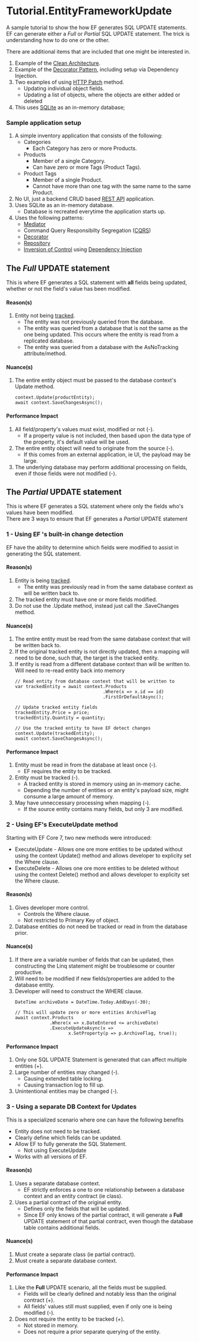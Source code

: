 # Tutorial.EntityFrameworkUpdate 
A sample tutorial to show the how EF generates SQL UPDATE statements.
EF can generate either a *Full* or *Partial* SQL UPDATE statement.
The trick is understanding how to do one or the other.

There are additional items that are included that one might be interested in.  
1.  Example of the [Clean Architecture](https://levelup.gitconnected.com/clean-architecture-86c4f03e4771).
2.  Example of the [Decorator Pattern](https://refactoring.guru/design-patterns/decorator/csharp/example), including setup via Dependency Injection.  
3.  Two examples of using [HTTP Patch](https://en.wikipedia.org/wiki/PATCH_(HTTP)) method.  
    -  Updating individual object fields.
    -  Updating a list of objects, where the objects are either added or deleted
4.  This uses [SQLite](https://learn.microsoft.com/en-us/dotnet/standard/data/sqlite/?tabs=net-cli) as an in-memory database;

### Sample application setup
1.  A simple inventory application that consists of the following: 
    -  Categories
        -  Each Category has zero or more Products.
    -  Products
        -  Member of a single Category.
        -  Can have zero or more Tags (Product Tags).
    -  Product Tags
        -  Member of a single Product.
        -  Cannot have more than one tag with the same name to the same Product.
2.  No UI, just a backend CRUD based [REST API](https://restfulapi.net/) application.
3.  Uses SQLite as an in-memory database.
    -  Database is recreated everytime the application starts up.
4.  Uses the following patterns:
    -  [Mediator](https://refactoring.guru/design-patterns/mediator)
    -  Command Query Responsibilty Segregation ([CQRS](https://learn.microsoft.com/en-us/azure/architecture/patterns/cqrs))
    -  [Decorator](https://refactoring.guru/design-patterns/decorator/csharp/example)
    -  [Repository](https://learn.microsoft.com/en-us/dotnet/architecture/microservices/microservice-ddd-cqrs-patterns/infrastructure-persistence-layer-design)
    -  [Inversion of Control](https://en.wikipedia.org/wiki/Inversion_of_control) using [Dependency Injection](https://en.wikipedia.org/wiki/Dependency_injection)


## The *Full* UPDATE statement
This is where EF generates a SQL statement with **all** fields being updated, whether or not the field's value has been modified.
#### Reason(s)
1.  Entity not being [tracked](https://learn.microsoft.com/en-us/ef/core/querying/tracking).
    -  The entity was not previously queried from the database.
    -  The entity was queried from a database that is not the same as the one being updated.  This occurs where the entity is read from a replicated database.
    -  The entity was queried from a database with the AsNoTracking attribute/method.

#### Nuance(s)
1.  The entire entity object must be passed to the database context's Update method.
    ```    
    context.Update(productEntity);
    await context.SaveChangesAsync();
    ```
#### Performance Impact
1.  All field/property's values must exist, modified or not (-).
    -  If a property value is not included, then based upon the data type of the property, it's default value will be used.
2.  The entire entity object will need to originate from the source (-).
    -  If this comes from an external application, ie UI, the payload may be large.
3.  The underlying database may perform additional processing on fields, even if those fields were not modified (-).


## The *Partial* UPDATE statement
This is where EF generates a SQL statement where only the fields who's values have been modified.  
There are 3 ways to ensure that EF generates a *Partial* UPDATE statement

### 1 - Using EF 's built-in change detection
EF have the ability to determine which fields were modified to assist in generating the SQL statement.
#### Reason(s)
1.  Entity is being [tracked](https://learn.microsoft.com/en-us/ef/core/querying/tracking).
    -  The entity was previously read in from the same database context as will be written back to.
2.  The tracked entity must have one or more fields modified.
3.  Do not use the .Update method, instead just call the .SaveChanges method.

#### Nuance(s)
1.  The entire entity must be read from the same database context that will be written back to.
2.  If the original tracked entity is not directly updated, then a mapping will need to be done, such that, the target is the tracked entity.
3.  If entity is read from a different database context than will be written to.  Will need to re-read entity back into memory
    ```    
    // Read entity from database context that will be written to
    var trackedEntity = await context.Products
                                     .Where(x => x.id == id)
                                     .FirstOrDefaultAsync();
    
    // Update tracked entity fields
    trackedEntity.Price = price;
    trackedEntity.Quantity = quantity;

    // Use the tracked entity to have EF detect changes
    context.Update(trackedEntity);
    await context.SaveChangesAsync();
    ```
#### Performance Impact
1.  Entity must be read in from the database at least once (-).
    -  EF requires the entity to be tracked.
2.  Entity must be tracked (-).
    -  A tracked entity is stored in memory using an in-memory cache.
    -  Depending the number of entities or an entity's payload size,  might consume a large amount of memory.
3.  May have unneccessary processing when mapping (-).
    -  If the source entity contains many fields, but only 3 are modified.


### 2 - Using EF's ExecuteUpdate method
Starting with EF Core 7, two new methods were introduced:
-  ExecuteUpdate - Allows one ore more entities to be updated without using the context Update() method and allows developer to explicity set the Where clause.
-  ExecuteDelete - Allows one ore more entities to be deleted without using the context Delete() method and allows developer to explicity set the Where clause.
#### Reason(s)
1.  Gives developer more control.
    -  Controls the Where clause.
    -  Not restricted to Primary Key of object.
2.  Database entities do not need be tracked or read in from the database prior.

#### Nuance(s)
1.  If there are a variable number of fields that can be updated, then constructing the Linq statement might be troublesome or counter productive.
2.  Will need to be modified if new fields/properties are added to the database entity.
3.  Developer will need to construct the WHERE clause.
    ```    
    DateTime archiveDate = DateTime.Today.AddDays(-30);

    // This will update zero or more entities ArchiveFlag
    await context.Products
                 .Where(x => x.DateEntered <= archiveDate)
                 .ExecuteUpdateAsync(x => 
                        x.SetProperty(p => p.ArchiveFlag, true));
    ```

#### Performance Impact
1.  Only one SQL UPDATE Statement is generated that can affect multiple entities (+).
2.  Large number of entities may changed (-).
    -  Causing extended table locking.
    -  Causing transaction log to fill up.
3.  Unintentional entities may be changed (-).


### 3 - Using a separate DB Context for Updates
This is a specialized scenario where one can have the following benefits
-  Entity does not need to be tracked.
-  Clearly define which fields can be updated.
-  Allow EF to fully generate the SQL Statement.
    -  Not using ExecuteUpdate
-  Works with all versions of EF.

#### Reason(s)
1.  Uses a separate database context.
    -  EF strictly enforces a one to one relationship between a database context and an entity contract (ie class).
2.  Uses a partial contract of the original entity.
    -  Defines only the fields that will be updated.
    -  Since EF only knows of the partial contract, it will generate a **Full** UPDATE statement of that partial contract, even though the database table contains additional fields.

#### Nuance(s)
1.  Must create a separate class (ie partial contract).
2.  Must create a separate database context.

#### Performance Impact
1.  Like the **Full** UPDATE scenario, all the fields must be supplied.
    -  Fields will be clearly defined and notably less than the original contract (+).
    -  All fields' values still must supplied, even if only one is being modified (-).
2.  Does not require the entity to be tracked (+).
    -  Not stored in memory.
    -  Does not require a prior separate querying of the entity.
